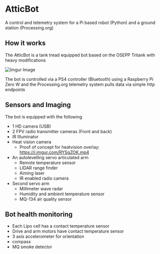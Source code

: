 # AtticBot
A control and telemetry system for a Pi based robot (Python) and a ground station (Processing.org)

## How it works

The AtticBot is a tank tread equipped bot based on the OSEPP Tritank with heavy modifications

![Imgur Image](https://i.imgur.com/cZR0PQR.png)

The bot is controlled via a PS4 controller (Bluetooth) using a Raspberry Pi Zero W and the Processing.org telemetry system pulls data via simple http endpoints



## Sensors and Imaging
The bot is equipped with the following
- 1 HD camera (USB)
- 2 FPV radio transmitter cameras (Front and back)
- IR Illuminator
- Heat vision camera
  - Proof of concept for heatvision overlay: https://i.imgur.com/RYSgZOK.mp4
- An autolevelling servo articulated arm 
  - Remote temperature sensor
  - LIDAR range finder
  - Aiming laser
  - IR enabled radio camera
- Second servo arm
  - Millimeter wave radar
  - Humidity and ambient temperature sensor
  - MQ-134 air quality sensor

## Bot health monitoring
- Each Lipo cell has a contact temperature sensor
- Drive and arm motors have contact temperature sensor
- 3 axis accelerometer for orientation
- compass
- MQ smoke detector 



